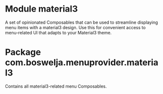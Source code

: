 # Module material3

A set of opinionated Composables that can be used to streamline displaying menu items with a
material3 design. Use this for convenient access to menu-related UI that adapts to your Material3
theme.

# Package com.boswelja.menuprovider.material3

Contains all material3-related menu Composables.
